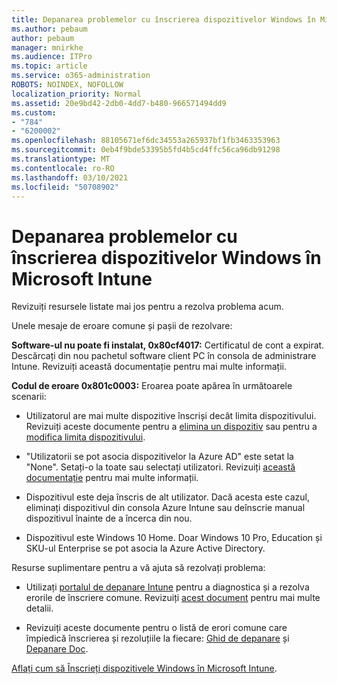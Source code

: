 ```yaml
---
title: Depanarea problemelor cu înscrierea dispozitivelor Windows în Microsoft Intune
ms.author: pebaum
author: pebaum
manager: mnirkhe
ms.audience: ITPro
ms.topic: article
ms.service: o365-administration
ROBOTS: NOINDEX, NOFOLLOW
localization_priority: Normal
ms.assetid: 20e9bd42-2db0-4dd7-b480-966571494dd9
ms.custom:
- "784"
- "6200002"
ms.openlocfilehash: 88105671ef6dc34553a265937bf1fb3463353963
ms.sourcegitcommit: 0eb4f9bde53395b5fd4b5cd4ffc56ca96db91298
ms.translationtype: MT
ms.contentlocale: ro-RO
ms.lasthandoff: 03/10/2021
ms.locfileid: "50708902"
---
```

# <a name="troubleshoot-issues-with-enrolling-windows-devices-in-microsoft-intune"></a>Depanarea problemelor cu înscrierea dispozitivelor Windows în Microsoft Intune

Revizuiți resursele listate mai jos pentru a rezolva problema acum.
  
Unele mesaje de eroare comune și pașii de rezolvare:
  
 **Software-ul nu poate fi instalat, 0x80cf4017:** Certificatul de cont a expirat. Descărcați din nou pachetul software client PC în consola de administrare Intune. Revizuiți această documentație pentru mai multe informații.
  
 **Codul de eroare 0x801c0003:** Eroarea poate apărea în următoarele scenarii:
  
-  Utilizatorul are mai multe dispozitive înscriși decât limita dispozitivului. Revizuiți aceste documente pentru a [elimina un dispozitiv](https://docs.microsoft.com/intune/devices-wipe) sau pentru a [modifica limita dispozitivului](https://docs.microsoft.com/intune/enrollment-restrictions-set#set-device-limit-restrictions).

-  "Utilizatorii se pot asocia dispozitivelor la Azure AD" este setat la "None". Setați-o la toate sau selectați utilizatori. Revizuiți [această documentație](https://docs.microsoft.com/azure/active-directory/device-management-azure-portal#configure-device-settings) pentru mai multe informații.

-  Dispozitivul este deja înscris de alt utilizator. Dacă acesta este cazul, eliminați dispozitivul din consola Azure Intune sau deînscrie manual dispozitivul înainte de a încerca din nou.

-  Dispozitivul este Windows 10 Home. Doar Windows 10 Pro, Education și SKU-ul Enterprise se pot asocia la Azure Active Directory.

Resurse suplimentare pentru a vă ajuta să rezolvați problema:
  
-  Utilizați [portalul de depanare Intune](https://devicemanagement.microsoft.com/#blade/Microsoft_Intune_DeviceSettings/TroubleshootBlade) pentru a diagnostica și a rezolva erorile de înscriere comune. Revizuiți [acest document](https://docs.microsoft.com/intune/help-desk-operators) pentru mai multe detalii.

-  Revizuiți aceste documente pentru o listă de erori comune care împiedică înscrierea și rezoluțiile la fiecare: [Ghid de depanare](https://support.microsoft.com/help/4089533/troubleshooting-windows-device-enrollment-problems-in-microsoft-intune) și [Depanare Doc](https://docs.microsoft.com/troubleshoot/mem/intune/troubleshoot-device-enrollment-in-intune).

[Aflați cum să Înscrieți dispozitivele Windows în Microsoft Intune](https://docs.microsoft.com/intune/windows-enroll).
